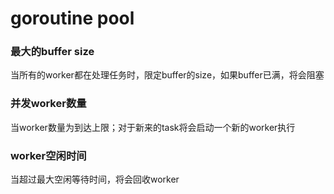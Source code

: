 # goroutine pool

### 最大的buffer size
当所有的worker都在处理任务时，限定buffer的size，如果buffer已满，将会阻塞

### 并发worker数量
当worker数量为到达上限；对于新来的task将会启动一个新的worker执行

### worker空闲时间
当超过最大空闲等待时间，将会回收worker